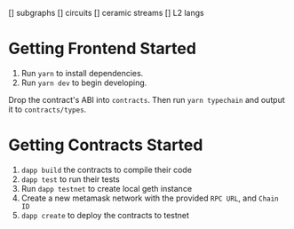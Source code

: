 [] subgraphs
[] circuits
[] ceramic streams
[] L2 langs

# Getting Frontend Started

1. Run `yarn` to install dependencies.
2. Run `yarn dev` to begin developing.

Drop the contract's ABI into `contracts`. Then run `yarn typechain` and output it to `contracts/types`.

# Getting Contracts Started
1. `dapp build` the contracts to compile their code
2. `dapp test` to run their tests
3. Run `dapp testnet` to create local geth instance
4. Create a new metamask network with the provided `RPC URL`, and `Chain ID`
5. `dapp create` to deploy the contracts to testnet
